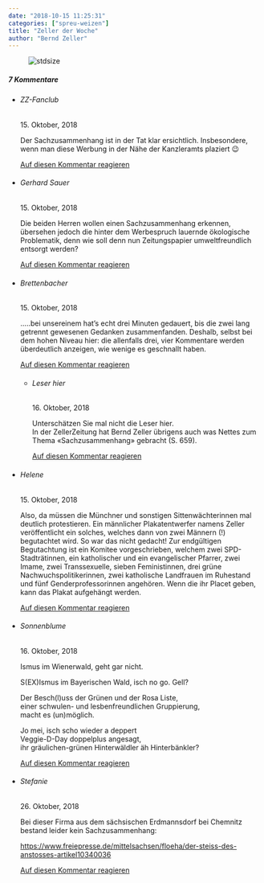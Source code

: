 ```yaml
---
date: "2018-10-15 11:25:31"
categories: ["spreu-weizen"]
title: "Zeller der Woche"
author: "Bernd Zeller"
---
```



<figure>
<img src="https://www.publicomag.com/wp-content/uploads/2018/10/nicht-sexistisch-1320x1088.jpg" alt=stdsize>
</figure>


<!--more-->
<h5 class="comments-h">
7 Kommentare </h5>
<ul class="commentlist">
<li class="comment even thread-even depth-1 clearfix" id="li-comment-5866">
<h6 class="author">ZZ-Fanclub</h6> <span class="date">15. Oktober, 2018</span>



Der Sachzusammenhang ist in der Tat klar ersichtlich. Insbesondere, wenn man diese Werbung in der Nähe der Kanzleramts plaziert 😉

<a rel="nofollow" class="comment-reply-link" href="#comment-5866" data-commentid="5866" data-postid="7682" data-belowelement="comment-5866" data-respondelement="respond" data-replyto="Antworte auf ZZ-Fanclub" aria-label="Antworte auf ZZ-Fanclub">Auf diesen Kommentar reagieren</a> 


</li>
<li class="comment odd alt thread-odd thread-alt depth-1 clearfix" id="li-comment-5867">
<h6 class="author">Gerhard Sauer</h6> <span class="date">15. Oktober, 2018</span>



Die beiden Herren wollen einen Sachzusammenhang erkennen, übersehen jedoch die hinter dem Werbespruch lauernde ökologische Problematik, denn wie soll denn nun Zeitungspapier umweltfreundlich entsorgt werden?

<a rel="nofollow" class="comment-reply-link" href="#comment-5867" data-commentid="5867" data-postid="7682" data-belowelement="comment-5867" data-respondelement="respond" data-replyto="Antworte auf Gerhard Sauer" aria-label="Antworte auf Gerhard Sauer">Auf diesen Kommentar reagieren</a> 


</li>
<li class="comment even thread-even depth-1 clearfix" id="li-comment-5869">
<h6 class="author">Brettenbacher</h6> <span class="date">15. Oktober, 2018</span>



&#8230;..bei unsereinem hat&#8217;s echt drei Minuten gedauert, bis die zwei lang getrennt gewesenen Gedanken zusammenfanden. Deshalb, selbst bei dem hohen Niveau hier: die allenfalls drei, vier Kommentare werden überdeutlich anzeigen, wie wenige es geschnallt haben.

<a rel="nofollow" class="comment-reply-link" href="#comment-5869" data-commentid="5869" data-postid="7682" data-belowelement="comment-5869" data-respondelement="respond" data-replyto="Antworte auf Brettenbacher" aria-label="Antworte auf Brettenbacher">Auf diesen Kommentar reagieren</a> 


<ul class="children">
<li class="comment odd alt depth-2 clearfix" id="li-comment-5873">
<h6 class="author">Leser hier</h6> <span class="date">16. Oktober, 2018</span>



Unterschätzen Sie mal nicht die Leser hier.<br>
In der ZellerZeitung hat Bernd Zeller übrigens auch was Nettes zum Thema «Sachzusammenhang» gebracht (S. 659).

<a rel="nofollow" class="comment-reply-link" href="#comment-5873" data-commentid="5873" data-postid="7682" data-belowelement="comment-5873" data-respondelement="respond" data-replyto="Antworte auf Leser hier" aria-label="Antworte auf Leser hier">Auf diesen Kommentar reagieren</a> 


</li>
</ul>
</li>
<li class="comment even thread-odd thread-alt depth-1 clearfix" id="li-comment-5870">
<h6 class="author">Helene</h6> <span class="date">15. Oktober, 2018</span>



Also, da müssen die Münchner und sonstigen Sittenwächterinnen mal deutlich protestieren. Ein männlicher Plakatentwerfer namens Zeller veröffentlicht ein solches, welches dann von zwei Männern (!) begutachtet wird. So war das nicht gedacht! Zur endgültigen Begutachtung ist ein Komitee vorgeschrieben, welchem zwei SPD-Stadträtinnen, ein katholischer und ein evangelischer Pfarrer, zwei Imame, zwei Transsexuelle, sieben Feministinnen, drei grüne Nachwuchspolitikerinnen, zwei katholische Landfrauen im Ruhestand und fünf Genderprofessorinnen angehören. Wenn die ihr Placet geben, kann das Plakat aufgehängt werden.

<a rel="nofollow" class="comment-reply-link" href="#comment-5870" data-commentid="5870" data-postid="7682" data-belowelement="comment-5870" data-respondelement="respond" data-replyto="Antworte auf Helene" aria-label="Antworte auf Helene">Auf diesen Kommentar reagieren</a> 


</li>
<li class="comment odd alt thread-even depth-1 clearfix" id="li-comment-5874">
<h6 class="author">Sonnenblume</h6> <span class="date">16. Oktober, 2018</span>



Ismus im Wienerwald, geht gar nicht. 

S(EX)Ismus im Bayerischen Wald, isch no go. Gell?

Der Besch(l)uss der Grünen und der Rosa Liste,<br>
einer schwulen- und lesbenfreundlichen Gruppierung,<br>
macht es (un)möglich. 

Jo mei, isch scho wieder a deppert<br>
Veggie-D-Day doppelplus angesagt,<br>
ihr gräulichen-grünen Hinterwäldler äh Hinterbänkler?

<a rel="nofollow" class="comment-reply-link" href="#comment-5874" data-commentid="5874" data-postid="7682" data-belowelement="comment-5874" data-respondelement="respond" data-replyto="Antworte auf Sonnenblume" aria-label="Antworte auf Sonnenblume">Auf diesen Kommentar reagieren</a> 


</li>
<li class="comment even thread-odd thread-alt depth-1 clearfix" id="li-comment-6009">
<h6 class="author">Stefanie</h6> <span class="date">26. Oktober, 2018</span>



Bei dieser Firma aus dem sächsischen Erdmannsdorf bei Chemnitz bestand leider kein Sachzusammenhang:

<a href="https://www.freiepresse.de/mittelsachsen/floeha/der-steiss-des-anstosses-artikel10340036" rel="nofollow ugc">https://www.freiepresse.de/mittelsachsen/floeha/der-steiss-des-anstosses-artikel10340036</a>

<a rel="nofollow" class="comment-reply-link" href="#comment-6009" data-commentid="6009" data-postid="7682" data-belowelement="comment-6009" data-respondelement="respond" data-replyto="Antworte auf Stefanie" aria-label="Antworte auf Stefanie">Auf diesen Kommentar reagieren</a> 


</li>
</ul>
